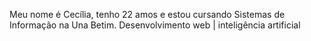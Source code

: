 Meu nome é Cecília, tenho 22 amos e estou cursando Sistemas de Informação na Una Betim.
Desenvolvimento web |
inteligência artificial 

